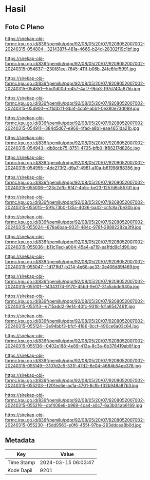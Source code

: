 # Hasil

## Foto C Plano

https://sirekap-obj-formc.kpu.go.id/836f/pemilu/pdpr/92/08/05/20/07/9208052007002-20240315-054804--3214387f-481a-4666-b24d-28302f19c1bf.jpg

https://sirekap-obj-formc.kpu.go.id/836f/pemilu/pdpr/92/08/05/20/07/9208052007002-20240315-054837--230f81ee-7645-411f-b06b-24fe6fef5991.jpg

https://sirekap-obj-formc.kpu.go.id/836f/pemilu/pdpr/92/08/05/20/07/9208052007002-20240315-054851--5bd1d00d-e457-4af7-9bb3-f97d740a675b.jpg

https://sirekap-obj-formc.kpu.go.id/836f/pemilu/pdpr/92/08/05/20/07/9208052007002-20240315-054900--cf1d3211-8baf-4cb9-abb1-0e380e73d099.jpg

https://sirekap-obj-formc.kpu.go.id/836f/pemilu/pdpr/92/08/05/20/07/9208052007002-20240315-054911--384d5d67-e966-4fad-a8b1-eaa4651da21b.jpg

https://sirekap-obj-formc.kpu.go.id/836f/pemilu/pdpr/92/08/05/20/07/9208052007002-20240315-054943--db8ccb75-8751-4735-bfb0-1f86217d826c.jpg

https://sirekap-obj-formc.kpu.go.id/836f/pemilu/pdpr/92/08/05/20/07/9208052007002-20240315-054955--4de273f2-d9a7-4961-a10a-b61998f88356.jpg

https://sirekap-obj-formc.kpu.go.id/836f/pemilu/pdpr/92/08/05/20/07/9208052007002-20240315-055006--123c2dfb-6f47-4b5c-be23-1257d6c857d1.jpg

https://sirekap-obj-formc.kpu.go.id/836f/pemilu/pdpr/92/08/05/20/07/9208052007002-20240315-055015--591c73b0-135a-4036-ba42-ccfc8a7be30b.jpg

https://sirekap-obj-formc.kpu.go.id/836f/pemilu/pdpr/92/08/05/20/07/9208052007002-20240315-055024--878a6baa-9331-484c-978f-28892282a3f9.jpg

https://sirekap-obj-formc.kpu.go.id/836f/pemilu/pdpr/92/08/05/20/07/9208052007002-20240315-055036--b11c11ed-a004-45a4-a719-ea1fdd9c1d90.jpg

https://sirekap-obj-formc.kpu.go.id/836f/pemilu/pdpr/92/08/05/20/07/9208052007002-20240315-055047--1d171fd7-b214-4e68-ac33-0e406d89f469.jpg

https://sirekap-obj-formc.kpu.go.id/836f/pemilu/pdpr/92/08/05/20/07/9208052007002-20240315-055101--14343174-9170-45bd-9e07-31a5abdd640a.jpg

https://sirekap-obj-formc.kpu.go.id/836f/pemilu/pdpr/92/08/05/20/07/9208052007002-20240315-055113--e715add2-9e14-40fc-9318-fd1a6547461f.jpg

https://sirekap-obj-formc.kpu.go.id/836f/pemilu/pdpr/92/08/05/20/07/9208052007002-20240315-055124--3e94bbf3-bfcf-4186-8ccf-490ce6a03c64.jpg

https://sirekap-obj-formc.kpu.go.id/836f/pemilu/pdpr/92/08/05/20/07/9208052007002-20240315-055136--0402e188-4e89-413a-8c3a-6b378419ab9f.jpg

https://sirekap-obj-formc.kpu.go.id/836f/pemilu/pdpr/92/08/05/20/07/9208052007002-20240315-055149--3107d2c5-531f-47d2-8e04-4684b54ee376.jpg

https://sirekap-obj-formc.kpu.go.id/836f/pemilu/pdpr/92/08/05/20/07/9208052007002-20240315-055203--f201ec6e-ac1a-4701-8cfb-f32b948a87b3.jpg

https://sirekap-obj-formc.kpu.go.id/836f/pemilu/pdpr/92/08/05/20/07/9208052007002-20240315-055216--dbf406e8-b968-4ca4-a0c7-6a3b04ab6169.jpg

https://sirekap-obj-formc.kpu.go.id/836f/pemilu/pdpr/92/08/05/20/07/9208052007002-20240315-055230--f5dd9563-e0f6-455f-97be-293ddcea8b0d.jpg


## Metadata

| Key        | Value               |
| ---------- | ------------------- |
| Time Stamp | 2024-03-15 06:03:47 |
| Kode Dapil | 9201                |



